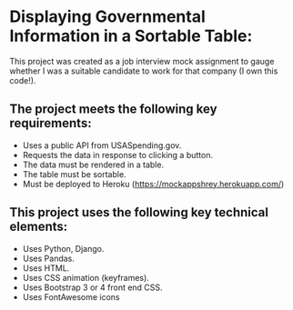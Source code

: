 # Displaying Governmental Information in a Sortable Table:

This project was created as a job interview mock assignment to gauge whether I was a suitable candidate to work for that company (I own this code!). 
  
  
  
## The project meets the following key requirements:
- Uses a public API from USASpending.gov.
- Requests the data in response to clicking a button.
- The data must be rendered in a table.
- The table must be sortable.
- Must be deployed to Heroku (https://mockappshrey.herokuapp.com/)  
  
  
## This project uses the following key technical elements:
- Uses Python, Django.
- Uses Pandas. 
- Uses HTML.
- Uses CSS animation (keyframes).
- Uses Bootstrap 3 or 4 front end CSS.
- Uses FontAwesome icons


